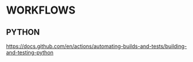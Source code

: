 # WORKFLOWS

## PYTHON
https://docs.github.com/en/actions/automating-builds-and-tests/building-and-testing-python
